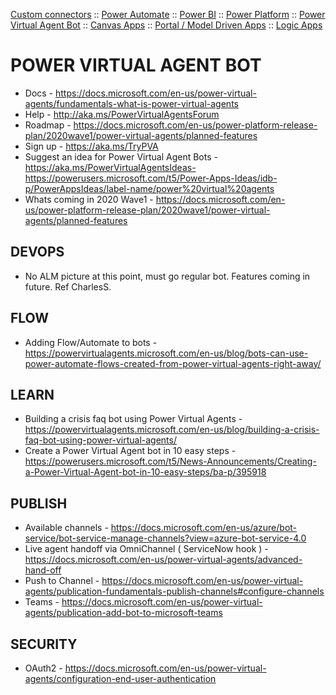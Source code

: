 
[Custom connectors](custom-connectors.md) :: [Power Automate](power-automate.md) :: [Power BI](power-bi.md) :: [Power Platform](power-platform.md) :: [Power Virtual Agent Bot](power-virtual-agent-bot.md) :: [Canvas Apps](powerapps-canvas.md) :: [Portal / Model Driven Apps](powerapps-portal.md) :: [Logic Apps](..\logicapps.md)

# POWER VIRTUAL AGENT BOT

* Docs - https://docs.microsoft.com/en-us/power-virtual-agents/fundamentals-what-is-power-virtual-agents
* Help - http://aka.ms/PowerVirtualAgentsForum 
* Roadmap - https://docs.microsoft.com/en-us/power-platform-release-plan/2020wave1/power-virtual-agents/planned-features
* Sign up - https://aka.ms/TryPVA
* Suggest an idea for Power Virtual Agent Bots - https://aka.ms/PowerVirtualAgentsIdeas- https://powerusers.microsoft.com/t5/Power-Apps-Ideas/idb-p/PowerAppsIdeas/label-name/power%20virtual%20agents
* Whats coming in 2020 Wave1 - https://docs.microsoft.com/en-us/power-platform-release-plan/2020wave1/power-virtual-agents/planned-features

## DEVOPS

* No ALM picture at this point, must go regular bot.  Features coming in future.  Ref CharlesS.

## FLOW

* Adding Flow/Automate to bots - https://powervirtualagents.microsoft.com/en-us/blog/bots-can-use-power-automate-flows-created-from-power-virtual-agents-right-away/

## LEARN

* Building a crisis faq bot using Power Virtual Agents - https://powervirtualagents.microsoft.com/en-us/blog/building-a-crisis-faq-bot-using-power-virtual-agents/
* Create a Power Virtual Agent bot in 10 easy steps - https://powerusers.microsoft.com/t5/News-Announcements/Creating-a-Power-Virtual-Agent-bot-in-10-easy-steps/ba-p/395918

## PUBLISH

* Available channels - https://docs.microsoft.com/en-us/azure/bot-service/bot-service-manage-channels?view=azure-bot-service-4.0
* Live agent handoff via OmniChannel ( ServiceNow hook ) - https://docs.microsoft.com/en-us/power-virtual-agents/advanced-hand-off
* Push to Channel - https://docs.microsoft.com/en-us/power-virtual-agents/publication-fundamentals-publish-channels#configure-channels
* Teams - https://docs.microsoft.com/en-us/power-virtual-agents/publication-add-bot-to-microsoft-teams

## SECURITY

* OAuth2 -  https://docs.microsoft.com/en-us/power-virtual-agents/configuration-end-user-authentication


